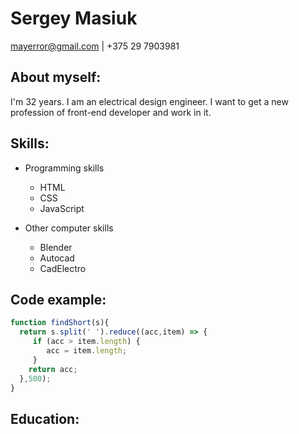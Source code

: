 # Sergey Masiuk


<mayerror@gmail.com> | +375 29 7903981

## About myself:
  I'm 32 years. I am an electrical design engineer. I want to get a new profession of front-end developer and work in it.

## Skills:
* Programming skills
    * HTML
    * CSS
    * JavaScript

* Other computer skills
    * Blender
    * Autocad
    * CadElectro

## Code example:
```javascript
function findShort(s){
  return s.split(' ').reduce((acc,item) => {
     if (acc > item.length) {
        acc = item.length;
     } 
    return acc;
  },500);
}
```
## Education: